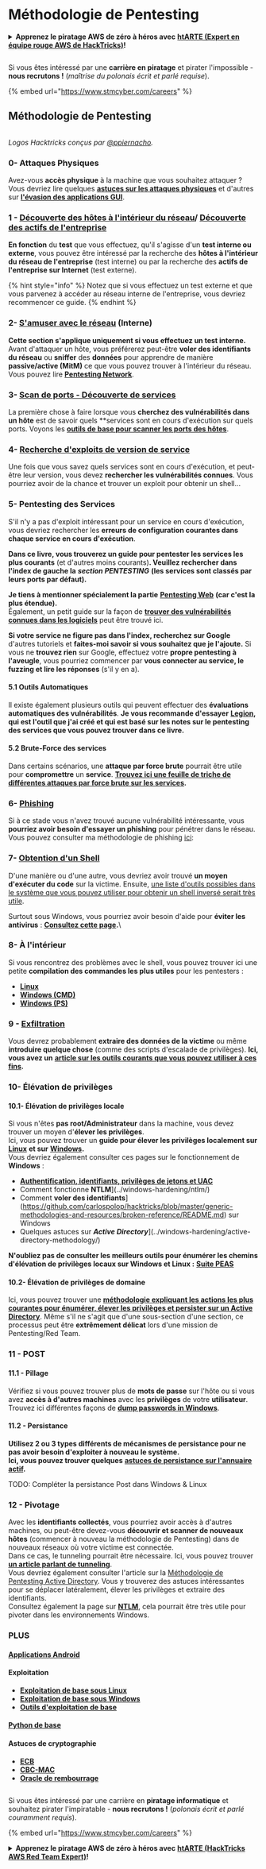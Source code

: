 # Méthodologie de Pentesting

<details>

<summary><strong>Apprenez le piratage AWS de zéro à héros avec</strong> <a href="https://training.hacktricks.xyz/courses/arte"><strong>htARTE (Expert en équipe rouge AWS de HackTricks)</strong></a><strong>!</strong></summary>

Autres façons de soutenir HackTricks :

* Si vous souhaitez voir votre **entreprise annoncée dans HackTricks** ou **télécharger HackTricks en PDF**, consultez les [**PLANS D'ABONNEMENT**](https://github.com/sponsors/carlospolop) !
* Obtenez le [**swag officiel PEASS & HackTricks**](https://peass.creator-spring.com)
* Découvrez [**La famille PEASS**](https://opensea.io/collection/the-peass-family), notre collection exclusive de [**NFT**](https://opensea.io/collection/the-peass-family)
* **Rejoignez le** 💬 [**groupe Discord**](https://discord.gg/hRep4RUj7f) ou le [**groupe Telegram**](https://t.me/peass) ou **suivez-nous** sur **Twitter** 🐦 [**@hacktricks\_live**](https://twitter.com/hacktricks\_live)**.**
* **Partagez vos astuces de piratage en soumettant des PR aux** [**HackTricks**](https://github.com/carlospolop/hacktricks) **et** [**HackTricks Cloud**](https://github.com/carlospolop/hacktricks-cloud) **dépôts GitHub.**

</details>

<figure><img src="../.gitbook/assets/image (1) (1) (1) (1).png" alt=""><figcaption></figcaption></figure>

Si vous êtes intéressé par une **carrière en piratage** et pirater l'impossible - **nous recrutons !** (_maîtrise du polonais écrit et parlé requise_).

{% embed url="https://www.stmcyber.com/careers" %}

## Méthodologie de Pentesting

<figure><img src="../.gitbook/assets/HACKTRICKS-logo.svg" alt=""><figcaption></figcaption></figure>

_Logos Hacktricks conçus par_ [_@ppiernacho_](https://www.instagram.com/ppieranacho/)_._

### 0- Attaques Physiques

Avez-vous **accès physique** à la machine que vous souhaitez attaquer ? Vous devriez lire quelques [**astuces sur les attaques physiques**](../hardware-physical-access/physical-attacks.md) et d'autres sur [**l'évasion des applications GUI**](../hardware-physical-access/escaping-from-gui-applications.md).

### 1 - [Découverte des hôtes à l'intérieur du réseau](pentesting-network/#discovering-hosts)/ [Découverte des actifs de l'entreprise](external-recon-methodology/)

**En fonction** du **test** que vous effectuez, qu'il s'agisse d'un **test interne ou externe**, vous pouvez être intéressé par la recherche des **hôtes à l'intérieur du réseau de l'entreprise** (test interne) ou par la recherche des **actifs de l'entreprise sur Internet** (test externe).

{% hint style="info" %}
Notez que si vous effectuez un test externe et que vous parvenez à accéder au réseau interne de l'entreprise, vous devriez recommencer ce guide.
{% endhint %}

### **2-** [**S'amuser avec le réseau**](pentesting-network/) **(Interne)**

**Cette section s'applique uniquement si vous effectuez un test interne.**\
Avant d'attaquer un hôte, vous préférerez peut-être **voler des identifiants** **du réseau** ou **sniffer** des **données** pour apprendre de manière **passive/active (MitM)** ce que vous pouvez trouver à l'intérieur du réseau. Vous pouvez lire [**Pentesting Network**](pentesting-network/#sniffing).

### 3- [Scan de ports - Découverte de services](pentesting-network/#scanning-hosts)

La première chose à faire lorsque vous **cherchez des vulnérabilités dans un hôte** est de savoir quels **services sont en cours d'exécution sur quels ports. Voyons les [**outils de base pour scanner les ports des hôtes**](pentesting-network/#scanning-hosts).

### **4-** [Recherche d'exploits de version de service](search-exploits.md)

Une fois que vous savez quels services sont en cours d'exécution, et peut-être leur version, vous devez **rechercher les vulnérabilités connues**. Vous pourriez avoir de la chance et trouver un exploit pour obtenir un shell...

### **5-** Pentesting des Services

S'il n'y a pas d'exploit intéressant pour un service en cours d'exécution, vous devriez rechercher les **erreurs de configuration courantes dans chaque service en cours d'exécution**.

**Dans ce livre, vous trouverez un guide pour pentester les services les plus courants** (et d'autres moins courants)**. Veuillez rechercher dans l'index de gauche la** _**section PENTESTING**_ **(les services sont classés par leurs ports par défaut).**

**Je tiens à mentionner spécialement la partie** [**Pentesting Web**](../network-services-pentesting/pentesting-web/) **(car c'est la plus étendue).**\
Également, un petit guide sur la façon de [**trouver des vulnérabilités connues dans les logiciels**](search-exploits.md) peut être trouvé ici.

**Si votre service ne figure pas dans l'index, recherchez sur Google** d'autres tutoriels et **faites-moi savoir si vous souhaitez que je l'ajoute.** Si vous ne **trouvez rien** sur Google, effectuez votre **propre pentesting à l'aveugle**, vous pourriez commencer par **vous connecter au service, le fuzzing et lire les réponses** (s'il y en a).

#### 5.1 Outils Automatiques

Il existe également plusieurs outils qui peuvent effectuer des **évaluations automatiques des vulnérabilités**. **Je vous recommande d'essayer** [**Legion**](https://github.com/carlospolop/legion)**, qui est l'outil que j'ai créé et qui est basé sur les notes sur le pentesting des services que vous pouvez trouver dans ce livre.**

#### **5.2 Brute-Force des services**

Dans certains scénarios, une **attaque par force brute** pourrait être utile pour **compromettre** un **service**. [**Trouvez ici une feuille de triche de différentes attaques par force brute sur les services**](brute-force.md)**.**

### 6- [Phishing](phishing-methodology/)

Si à ce stade vous n'avez trouvé aucune vulnérabilité intéressante, vous **pourriez avoir besoin d'essayer un phishing** pour pénétrer dans le réseau. Vous pouvez consulter ma méthodologie de phishing [ici](phishing-methodology/):

### **7-** [**Obtention d'un Shell**](shells/)

D'une manière ou d'une autre, vous devriez avoir trouvé **un moyen d'exécuter du code** sur la victime. Ensuite, [une liste d'outils possibles dans le système que vous pouvez utiliser pour obtenir un shell inversé serait très utile](shells/).

Surtout sous Windows, vous pourriez avoir besoin d'aide pour **éviter les antivirus** : [**Consultez cette page**](../windows-hardening/av-bypass.md)**.**\\

### 8- À l'intérieur

Si vous rencontrez des problèmes avec le shell, vous pouvez trouver ici une petite **compilation des commandes les plus utiles** pour les pentesters :

* [**Linux**](../linux-hardening/useful-linux-commands.md)
* [**Windows (CMD)**](../windows-hardening/basic-cmd-for-pentesters.md)
* [**Windows (PS)**](../windows-hardening/basic-powershell-for-pentesters/)

### **9 -** [**Exfiltration**](exfiltration.md)

Vous devrez probablement **extraire des données de la victime** ou même **introduire quelque chose** (comme des scripts d'escalade de privilèges). **Ici, vous avez un** [**article sur les outils courants que vous pouvez utiliser à ces fins**](exfiltration.md)**.**
### **10- Élévation de privilèges**

#### **10.1- Élévation de privilèges locale**

Si vous n'êtes **pas root/Administrateur** dans la machine, vous devez trouver un moyen d'**élever les privilèges**.\
Ici, vous pouvez trouver un **guide pour élever les privilèges localement sur** [**Linux**](../linux-hardening/privilege-escalation/) **et sur** [**Windows**](../windows-hardening/windows-local-privilege-escalation/)**.**\
Vous devriez également consulter ces pages sur le fonctionnement de **Windows** :

- [**Authentification, identifiants, privilèges de jetons et UAC**](../windows-hardening/authentication-credentials-uac-and-efs/)
- Comment fonctionne **NTLM**](../windows-hardening/ntlm/)
- Comment **voler des identifiants**](https://github.com/carlospolop/hacktricks/blob/master/generic-methodologies-and-resources/broken-reference/README.md) sur Windows
- Quelques astuces sur **_Active Directory_**](../windows-hardening/active-directory-methodology/)

**N'oubliez pas de consulter les meilleurs outils pour énumérer les chemins d'élévation de privilèges locaux sur Windows et Linux :** [**Suite PEAS**](https://github.com/carlospolop/privilege-escalation-awesome-scripts-suite)

#### **10.2- Élévation de privilèges de domaine**

Ici, vous pouvez trouver une [**méthodologie expliquant les actions les plus courantes pour énumérer, élever les privilèges et persister sur un Active Directory**](../windows-hardening/active-directory-methodology/). Même s'il ne s'agit que d'une sous-section d'une section, ce processus peut être **extrêmement délicat** lors d'une mission de Pentesting/Red Team.

### 11 - POST

#### **11.1 - Pillage**

Vérifiez si vous pouvez trouver plus de **mots de passe** sur l'hôte ou si vous avez **accès à d'autres machines** avec les **privilèges** de votre **utilisateur**.\
Trouvez ici différentes façons de [**dump passwords in Windows**](https://github.com/carlospolop/hacktricks/blob/master/generic-methodologies-and-resources/broken-reference/README.md).

#### 11.2 - Persistance

**Utilisez 2 ou 3 types différents de mécanismes de persistance pour ne pas avoir besoin d'exploiter à nouveau le système.**\
**Ici, vous pouvez trouver quelques** [**astuces de persistance sur l'annuaire actif**](../windows-hardening/active-directory-methodology/#persistence)**.**

TODO: Compléter la persistance Post dans Windows & Linux

### 12 - Pivotage

Avec les **identifiants collectés**, vous pourriez avoir accès à d'autres machines, ou peut-être devez-vous **découvrir et scanner de nouveaux hôtes** (commencer à nouveau la méthodologie de Pentesting) dans de nouveaux réseaux où votre victime est connectée.\
Dans ce cas, le tunneling pourrait être nécessaire. Ici, vous pouvez trouver [**un article parlant de tunneling**](tunneling-and-port-forwarding.md).\
Vous devriez également consulter l'article sur la [Méthodologie de Pentesting Active Directory](../windows-hardening/active-directory-methodology/). Vous y trouverez des astuces intéressantes pour se déplacer latéralement, élever les privilèges et extraire des identifiants.\
Consultez également la page sur [**NTLM**](../windows-hardening/ntlm/), cela pourrait être très utile pour pivoter dans les environnements Windows.

### PLUS

#### [Applications Android](../mobile-pentesting/android-app-pentesting/)

#### **Exploitation**

- [**Exploitation de base sous Linux**](../binary-exploitation/linux-exploiting-basic-esp.md)
- [**Exploitation de base sous Windows**](../binary-exploitation/windows-exploiting-basic-guide-oscp-lvl.md)
- [**Outils d'exploitation de base**](../binary-exploitation/basic-binary-exploitation-methodology/tools/)

#### [**Python de base**](python/)

#### **Astuces de cryptographie**

- [**ECB**](../crypto-and-stego/electronic-code-book-ecb.md)
- [**CBC-MAC**](../crypto-and-stego/cipher-block-chaining-cbc-mac-priv.md)
- [**Oracle de rembourrage**](../crypto-and-stego/padding-oracle-priv.md)

<figure><img src="../.gitbook/assets/image (1) (1) (1) (1).png" alt=""><figcaption></figcaption></figure>

Si vous êtes intéressé par une carrière en **piratage informatique** et souhaitez pirater l'impiratable - **nous recrutons !** (_polonais écrit et parlé couramment requis_).

{% embed url="https://www.stmcyber.com/careers" %}

<details>

<summary><strong>Apprenez le piratage AWS de zéro à héros avec</strong> <a href="https://training.hacktricks.xyz/courses/arte"><strong>htARTE (HackTricks AWS Red Team Expert)</strong></a><strong>!</strong></summary>

Autres façons de soutenir HackTricks :

- Si vous souhaitez voir votre **entreprise annoncée dans HackTricks** ou **télécharger HackTricks en PDF**, consultez les [**PLANS D'ABONNEMENT**](https://github.com/sponsors/carlospolop)!
- Obtenez le [**swag officiel PEASS & HackTricks**](https://peass.creator-spring.com)
- Découvrez [**The PEASS Family**](https://opensea.io/collection/the-peass-family), notre collection exclusive de [**NFTs**](https://opensea.io/collection/the-peass-family)
- **Rejoignez le** 💬 [**groupe Discord**](https://discord.gg/hRep4RUj7f) ou le [**groupe Telegram**](https://t.me/peass) ou **suivez-nous** sur **Twitter** 🐦 [**@hacktricks\_live**](https://twitter.com/hacktricks\_live)**.**
- **Partagez vos astuces de piratage en soumettant des PR aux** [**HackTricks**](https://github.com/carlospolop/hacktricks) et [**HackTricks Cloud**](https://github.com/carlospolop/hacktricks-cloud) dépôts GitHub.

</details>
